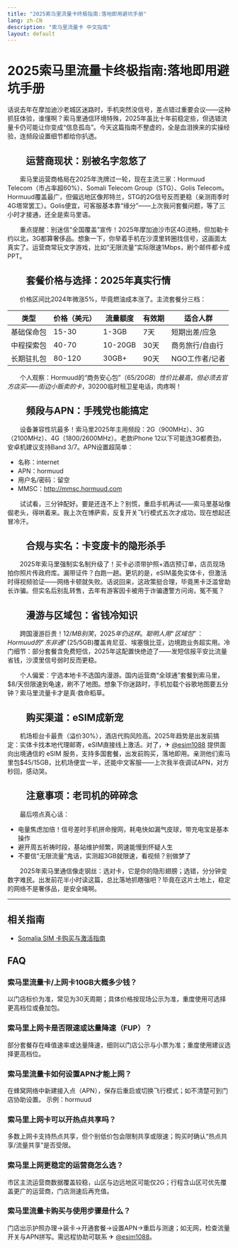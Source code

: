```yaml
---
title: "2025索马里流量卡终极指南:落地即用避坑手册"
lang: zh-CN
description: "索马里流量卡 中文指南"
layout: default
---
```

# 2025索马里流量卡终极指南:落地即用避坑手册

话说去年在摩加迪沙老城区迷路时，手机突然没信号，差点错过重要会议——这种抓狂体验，谁懂啊？索马里通信环境特殊，2025年虽比十年前稳定些，但选错流量卡仍可能让你变成“信息孤岛”。今天这篇指南不整虚的，全是血泪换来的实操经验，连频段设置细节都给你扒透。

## 　　运营商现状：别被名字忽悠了

　　索马里运营商格局在2025年洗牌过一轮，现在主流三家：Hormuud Telecom（市占率超60%）、Somali Telecom Group（STG）、Golis Telecom。Hormuud覆盖最广，但偏远地区像邦特兰，STG的2G信号反而更稳（亲测雨季时4G塔常罢工）。Golis便宜，可客服基本靠“缘分”——上次我问套餐问题，等了三小时才接通，还全是索马里语。

　　重点提醒：别迷信“全国覆盖”宣传！2025年摩加迪沙市区4G流畅，但加勒卡约以北，3G都算奢侈品。想象一下，你举着手机在沙漠里转圈找信号，这画面太真实了。运营商常玩文字游戏，比如“无限流量”实际限速1Mbps，刷个邮件都卡成PPT。

## 　　套餐价格与选择：2025年真实行情

　　价格区间比2024年微涨5%，毕竟燃油成本涨了。主流套餐分三档：

| 类型       | 价格（美元） | 流量额度 | 有效期 | 适合人群         |
|------------|--------------|----------|--------|------------------|
| 基础保命包 | 15-30        | 1-3GB    | 7天    | 短期出差/应急    |
| 中程探索包 | 40-70        | 10-20GB  | 30天   | 商务旅行/自由行  |
| 长期驻扎包 | 80-120       | 30GB+    | 90天   | NGO工作者/记者   |

　　个人观察：Hormuud的“商务安心包”（$65/20GB）性价比最高，但必须去官方店买——街边小贩卖的卡，30%是二手号，可能欠费停机。说到这，你有没有遇到过落地发现卡被锁的绝望？我见过同行因此花$200临时租卫星电话，肉疼啊！

## 　　频段与APN：手残党也能搞定

　　设备兼容性坑最多！索马里2025年主用频段：2G（900MHz）、3G（2100MHz）、4G（1800/2600MHz）。老款iPhone 12以下可能连3G都费劲，安卓机建议支持Band 3/7。APN设置超简单：

- 名称：internet  
- APN：hormuud  
- 用户名/密码：留空  
- MMSC：http://mmsc.hormuud.com  

　　试试看，三分钟配好。要是还连不上？别慌，重启手机再试——索马里基站像倔老头，得哄着来。我上次在博萨索，反复开关飞行模式五次才成功，现在想起还冒冷汗。

## 　　合规与实名：卡变废卡的隐形杀手

　　2025年索马里强制实名制升级了！买卡必须带护照+酒店预订单，店员现场拍你照片传政府库。漏带证件？白跑一趟。更坑的是，eSIM虽免实体卡，但激活时得视频验证——网络卡顿就失败。话说回来，这政策挺合理，毕竟黑卡泛滥曾助长诈骗。但实名后别乱转售，去年有游客因卡被用于诈骗遭警方问询，冤不冤？

## 　　漫游与区域包：省钱冷知识

　　跨国漫游巨贵！$12/MB别笑，2025年仍这样。聪明人用“区域包”：Hormuud的“东非通”($25/5GB)覆盖肯尼亚、埃塞俄比亚，边境跑业务超实用。冷门细节：部分套餐含免费短信，2025年这配置快绝迹了——发短信报平安比流量省钱，沙漠里信号弱时反而更稳。

　　个人偏爱：宁选本地卡不选国内漫游。国内运营商“全球通”套餐到索马里，$8/天但限速到龟速，刷不了地图。想象下你迷路时，手机加载个谷歌地图要五分钟？索马里流量卡才是真·救命稻草。

## 　　购买渠道：eSIM成新宠

　　机场柜台卡最贵（溢价30%），酒店代购风险高。2025年趋势是出发前搞定：实体卡找本地代理邮寄，eSIM直接线上激活。对了，✈ [@esim1088](https://t.me/s/esim1088) 提供面向出境通信的 eSIM 服务，支持多国套餐，出发前购买，落地即用。亲测他们索马里包$45/15GB，比机场便宜一半，还能中文客服——上次我半夜调试APN，对方秒回，感动哭。

## 　　注意事项：老司机的碎碎念

　　最后唠点真心话：  
- 电量焦虑加倍！信号差时手机拼命搜网，耗电快如漏气皮球，带充电宝是基本操作  
- 避开周五祈祷时段，基站维护频繁，网速能慢到怀疑人生  
- 不要信“无限流量”鬼话，实测超3GB就限速，看视频？别做梦了  

　　2025年索马里通信像走钢丝：选对卡，它是你的隐形翅膀；选错，分分钟变数字难民。出发前花半小时读这篇，总比落地抓瞎强吧？毕竟在这片土地上，稳定的网络不是奢侈品，是安全绳啊。

<!-- crosslink -->
---

## 相关指南

- [Somalia SIM 卡购买与激活指南](https://faciylike.github.io/somalia-sim-guides)

<!-- BEGIN_SOMALIA_FAQ -->
## FAQ

### 索马里流量卡/上网卡10GB大概多少钱？
以门店标价为准，常见为30天周期；具体价格按现场公示为准，重度使用可选择更高档位或叠加包。

### 索马里上网卡是否限速或达量降速（FUP）？
部分套餐存在峰值速率或达量降速，细则以门店公示与小票为准；重度使用建议选择更高档位。

### 索马里流量卡如何设置APN才能上网？
在蜂窝网络中新建接入点（APN），保存后重启或切换飞行模式；如不清楚可到门店协助设置。 示例：hormuud

### 索马里上网卡可以开热点共享吗？
多数上网卡支持热点共享，但个别低价包会限制共享或限速；购买时确认“热点共享/流量共享”是否受限。

### 索马里上网更稳定的运营商怎么选？
市区主流运营商数据覆盖较稳，山区与边远地区可能仅2G；行程含山区可优先覆盖更广的运营商，门店测速后再充值。

### 索马里流量卡购买与使用步骤是什么？
门店出示护照办理→装卡→开通套餐→设置APN→重启与测速；如无网，检查流量开关与APN拼写。需远程协助可联系 ✈ [@esim1088](https://t.me/s/esim1088)。

<script type="application/ld+json">
{"@context": "https://schema.org", "@type": "FAQPage", "mainEntity": [{"@type": "Question", "name": "索马里流量卡/上网卡10GB大概多少钱？", "acceptedAnswer": {"@type": "Answer", "text": "以门店标价为准，常见为30天周期；具体价格按现场公示为准，重度使用可选择更高档位或叠加包。"}}, {"@type": "Question", "name": "索马里上网卡是否限速或达量降速（FUP）？", "acceptedAnswer": {"@type": "Answer", "text": "部分套餐存在峰值速率或达量降速，细则以门店公示与小票为准；重度使用建议选择更高档位。"}}, {"@type": "Question", "name": "索马里流量卡如何设置APN才能上网？", "acceptedAnswer": {"@type": "Answer", "text": "在蜂窝网络中新建接入点（APN），保存后重启或切换飞行模式；如不清楚可到门店协助设置。 示例：hormuud"}}, {"@type": "Question", "name": "索马里上网卡可以开热点共享吗？", "acceptedAnswer": {"@type": "Answer", "text": "多数上网卡支持热点共享，但个别低价包会限制共享或限速；购买时确认“热点共享/流量共享”是否受限。"}}, {"@type": "Question", "name": "索马里上网更稳定的运营商怎么选？", "acceptedAnswer": {"@type": "Answer", "text": "市区主流运营商数据覆盖较稳，山区与边远地区可能仅2G；行程含山区可优先覆盖更广的运营商，门店测速后再充值。"}}, {"@type": "Question", "name": "索马里流量卡购买与使用步骤是什么？", "acceptedAnswer": {"@type": "Answer", "text": "门店出示护照办理→装卡→开通套餐→设置APN→重启与测速；如无网，检查流量开关与APN拼写。需远程协助可联系 ✈ @esim1088。"}}]}
</script>
<!-- END_SOMALIA_FAQ -->
